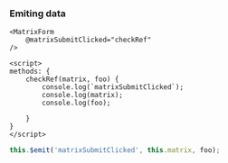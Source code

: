 
### Emiting data 


```vue
<MatrixForm
    @matrixSubmitClicked="checkRef" 
/>
```

```vue
<script>
methods: {
    checkRef(matrix, foo) {
        console.log(`matrixSubmitClicked`);
        console.log(matrix);
        console.log(foo);

    }
}
</script>
```

```js
this.$emit('matrixSubmitClicked', this.matrix, foo);
```